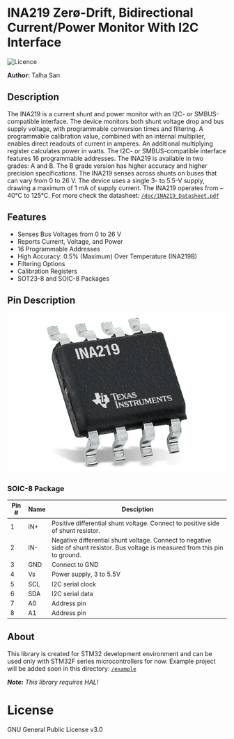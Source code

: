 # INA219 Zerø-Drift, Bidirectional Current/Power Monitor With I2C Interface
![Licence](https://img.shields.io/badge/License-GPL--3.0-orange)

**Author:** Talha Sarı
## Description
The INA219 is a current shunt and power monitor with an I2C- or SMBUS-compatible interface. The device monitors both shunt voltage drop and bus supply voltage, with programmable conversion times and filtering. A programmable calibration value, combined with an internal multiplier, enables direct readouts of current in amperes. An additional multiplying register calculates power in watts. The I2C- or SMBUS-compatible interface features 16 programmable addresses.
The INA219 is available in two grades: A and B. The B grade version has higher accuracy and higher precision specifications.
The INA219 senses across shunts on buses that can vary from 0 to 26 V. The device uses a single 3- to 5.5-V supply, drawing a maximum of 1 mA of supply current. The INA219 operates from –40°C to 125°C. For more check the datasheet: [`/doc/INA219_Datasheet.pdf`](./doc/INA219_Datasheet.pdf)
## Features
- Senses Bus Voltages from 0 to 26 V
- Reports Current, Voltage, and Power
- 16 Programmable Addresses
- High Accuracy: 0.5% (Maximum) Over Temperature (INA219B)
- Filtering Options
- Calibration Registers
- SOT23-8 and SOIC-8 Packages

## Pin Description
![INA219](./doc/ina219_img.png)
### SOIC-8 Package
|Pin #|Name|Desciption|
|--|--|--|
|1|IN+|Positive differential shunt voltage. Connect to positive side of shunt resistor.|
|2|IN-|Negative differential shunt voltage. Connect to negative side of shunt resistor. Bus voltage is measured from this pin to ground.|
|3|GND|Connect to GND|
|4|Vs|Power supply, 3 to 5.5V|
|5|SCL|I2C serial clock|
|6|SDA|I2C serial data|
|7|A0|Address pin|
|8|A1|Address pin|

## About
This library is created for STM32 development environment and can be used only with STM32F series microcontrollers for now. Example project will be added soon in this directory: [`/example`](./example)

***Note:**  This library requires HAL!*

# License
GNU General Public License v3.0
